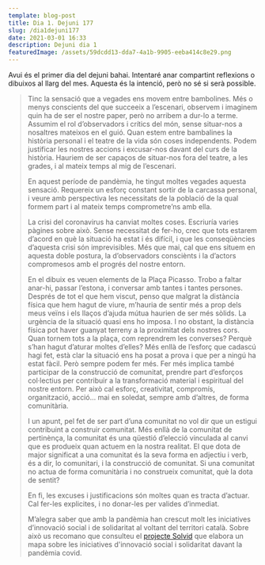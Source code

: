 ```yaml
---
template: blog-post
title: Dia 1. Dejuni 177
slug: /dia1dejuni177
date: 2021-03-01 16:33
description: Dejuni dia 1
featuredImage: /assets/59dcdd13-dda7-4a1b-9905-eeba414c8e29.png
---
```

Avui és el primer dia del dejuni bahai. Intentaré anar compartint reflexions o dibuixos al llarg del mes. Aquesta és la intenció, però no sé si serà possible.

> Tinc la sensació que a vegades ens movem entre bambolines. Més o menys conscients del que succeeix a l’escenari, observem i imaginem quin ha de ser el nostre paper, però no arribem a dur-lo a terme. Assumim el rol d’observadors i crítics del món, sense situar-nos a nosaltres mateixos en el guió. Quan estem entre bambalines la història personal i el teatre de la vida són coses independents. Podem justificar les nostres accions i excusar-nos davant del curs de la història. Hauriem de ser capaços de situar-nos fora del teatre, a les grades, i al mateix temps al mig de l’escenari.
>
> En aquest període de pandèmia, he tingut moltes vegades aquesta sensació. Requereix un esforç constant sortir de la carcassa personal, i veure amb perspectiva les necessitats de la població de la qual formem part i al mateix temps comprometre’ns amb ella.
>
> La crisi del coronavirus ha canviat moltes coses. Escriuría varies pàgines sobre això. Sense necessitat de fer-ho, crec que tots estarem d’acord en què la situació ha estat i és difícil, i que les conseqüències d’aquesta crisi són imprevisibles. Més que mai, cal que ens situem en aquesta doble postura, la d’observadors consciènts i la d’actors compromesos amb el progrés del nostre entorn.
>
> En el dibuix es veuen elements de la Plaça Picasso. Trobo a faltar anar-hi, passar l’estona, i conversar amb tantes i tantes persones. Després de tot el que hem viscut, penso que malgrat la distància física que hem hagut de viure, m’hauria de sentir més a prop dels meus veïns i els llaços d’ajuda mútua haurien de ser més sòlids. La urgència de la situació quasi ens ho imposa. I no obstant, la distància física pot haver guanyat terreny a la proximitat dels nostres cors. Quan tornem tots a la plaça, com reprendrem les converses? Perquè s’han hagut d’aturar moltes d’elles? Més enllà de l’esforç que cadascú hagi fet, està clar la situació ens ha posat a prova i que per a ningú ha estat fàcil. Però sempre podem fer més. Fer més implica també participar de la construcció de comunitat, prendre part d’esforços col·lectius per contribuir a la transformació material i espiritual del nostre entorn. Per això cal esforç, creativitat, compromís, organització, acció... mai en soledat, sempre amb d’altres, de forma comunitària.
>
> I un apunt, pel fet de ser part d’una comunitat no vol dir que un estigui contribuint a construir comunitat. Més enllà de la comunitat de pertinènça, la comunitat és una qüestió d’elecció vinculada al canvi que es produeix quan actuem en la nostra realitat. El que dota de major significat a una comunitat és la seva forma en adjectiu i verb, és a dir, lo comunitari, i la construcció de comunitat. Si una comunitat no actua de forma comunitària i no construeix comunitat, què la dota de sentit?
>
> En fi, les excuses i justificacions són moltes quan es tracta d’actuar. Cal fer-les explicites, i no donar-les per valides d’inmediat.
>
> M’alegra saber que amb la pandèmia han crescut molt les iniciatives d’innovació social i de solidaritat al voltant del territori català. Sobre això us recomano que consulteu el [projecte Solvid](https://www.solivid.org) que elabora un mapa sobre les iniciatives d'innovació social i solidaritat davant la pandèmia covid.